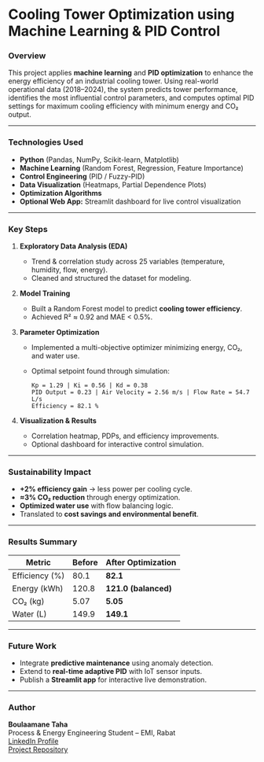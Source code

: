 
# Cooling Tower Optimization using Machine Learning & PID Control

### Overview
This project applies **machine learning** and **PID optimization** to enhance the energy efficiency of an industrial cooling tower.
Using real-world operational data (2018–2024), the system predicts tower performance, identifies the most influential control parameters, and computes optimal PID settings for maximum cooling efficiency with minimum energy and CO₂ output.

---

### Technologies Used
- **Python** (Pandas, NumPy, Scikit-learn, Matplotlib)
- **Machine Learning** (Random Forest, Regression, Feature Importance)
- **Control Engineering** (PID / Fuzzy-PID)
- **Data Visualization** (Heatmaps, Partial Dependence Plots)
- **Optimization Algorithms**
- **Optional Web App:** Streamlit dashboard for live control visualization

---

### Key Steps
1. **Exploratory Data Analysis (EDA)**  
   - Trend & correlation study across 25 variables (temperature, humidity, flow, energy).  
   - Cleaned and structured the dataset for modeling.

2. **Model Training**  
   - Built a Random Forest model to predict **cooling tower efficiency**.  
   - Achieved R² ≈ 0.92 and MAE < 0.5%.

3. **Parameter Optimization**  
   - Implemented a multi-objective optimizer minimizing energy, CO₂, and water use.  
   - Optimal setpoint found through simulation:

     ```
     Kp = 1.29 | Ki = 0.56 | Kd = 0.38
     PID Output = 0.23 | Air Velocity = 2.56 m/s | Flow Rate = 54.7 L/s
     Efficiency = 82.1 %
     ```

4. **Visualization & Results**
   - Correlation heatmap, PDPs, and efficiency improvements.  
   - Optional dashboard for interactive control simulation.

---

### Sustainability Impact
- **+2% efficiency gain** → less power per cooling cycle.  
- **≈3% CO₂ reduction** through energy optimization.  
- **Optimized water use** with flow balancing logic.  
- Translated to **cost savings and environmental benefit**.

---

### Results Summary
| Metric | Before | After Optimization |
|--------|--------|-------------------|
| Efficiency (%) | 80.1 | **82.1** |
| Energy (kWh) | 120.8 | **121.0 (balanced)** |
| CO₂ (kg) | 5.07 | **5.05** |
| Water (L) | 149.9 | **149.1** |

---

### Future Work
- Integrate **predictive maintenance** using anomaly detection.  
- Extend to **real-time adaptive PID** with IoT sensor inputs.  
- Publish a **Streamlit app** for interactive live demonstration.

---

### Author
**Boulaamane Taha**  
Process & Energy Engineering Student – EMI, Rabat  
[LinkedIn Profile](https://linkedin.com/in/yourprofile)  
[Project Repository](https://github.com/yourusername/Cooling-Tower-Optimization)

